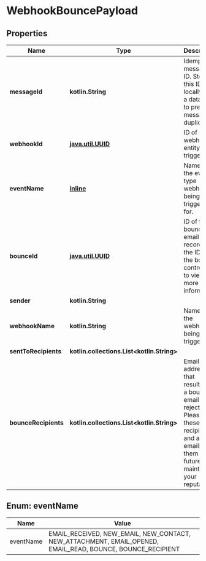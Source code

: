 
# WebhookBouncePayload

## Properties
Name | Type | Description | Notes
------------ | ------------- | ------------- | -------------
**messageId** | **kotlin.String** | Idempotent message ID. Store this ID locally or in a database to prevent message duplication. | 
**webhookId** | [**java.util.UUID**](java.util.UUID) | ID of webhook entity being triggered | 
**eventName** | [**inline**](#EventNameEnum) | Name of the event type webhook is being triggered for. | 
**bounceId** | [**java.util.UUID**](java.util.UUID) | ID of the bounce email record. Use the ID with the bounce controller to view more information | 
**sender** | **kotlin.String** |  | 
**webhookName** | **kotlin.String** | Name of the webhook being triggered |  [optional]
**sentToRecipients** | **kotlin.collections.List&lt;kotlin.String&gt;** |  |  [optional]
**bounceRecipients** | **kotlin.collections.List&lt;kotlin.String&gt;** | Email addresses that resulted in a bounce or email being rejected. Please save these recipients and avoid emailing them in the future to maintain your reputation. |  [optional]


<a name="EventNameEnum"></a>
## Enum: eventName
Name | Value
---- | -----
eventName | EMAIL_RECEIVED, NEW_EMAIL, NEW_CONTACT, NEW_ATTACHMENT, EMAIL_OPENED, EMAIL_READ, BOUNCE, BOUNCE_RECIPIENT



